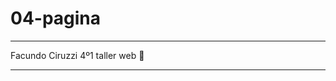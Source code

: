 # 04-pagina

------------------------------

Facundo Ciruzzi 4º1 taller web 🐧

------------------------------






